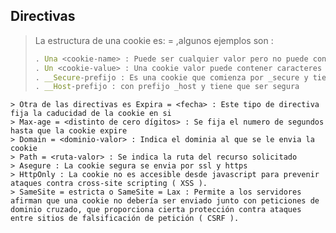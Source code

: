 ## Directivas
> La estructura de una cookie es: <cookie-name>=<cookie-value> ,algunos ejemplos son :
> ```javascript
> . Una <cookie-name> : Puede ser cualquier valor pero no puede contener caracteres especiales como () <> @,; : \ "/ [] = {}?.
> . Un <cookie-value> : Una cookie valor puede contener caracteres ascci
> . __Secure-prefijo : Es una cookie que comienza por _secure y tiene que ser https
> . __Host-prefijo : con prefijo _host y tiene que ser segura
```
> Otra de las directivas es Expira = <fecha> : Este tipo de directiva fija la caducidad de la cookie en si
> Max-age = <distinto de cero dígitos> : Se fija el numero de segundos hasta que la cookie expire
> Domain = <dominio-valor> : Indica el dominia al que se le envia la cookie
> Path = <ruta-valor> : Se indica la ruta del recurso solicitado
> Asegure : La cookie segura se envia por ssl y https
> HttpOnly : La cookie no es accesible desde javascript para prevenir ataques contra cross-site scripting ( XSS ).
> SameSite = estricta o SameSite = Lax : Permite a los servidores afirman que una cookie no debería ser enviado junto con peticiones de dominio cruzado, que proporciona cierta protección contra ataques entre sitios de falsificación de petición ( CSRF ).
